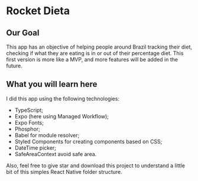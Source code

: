 # Rocket Dieta

## Our Goal

This app has an objective of helping people around Brazil tracking their diet, checking if what they are eating is in or out of their percentage diet. This first version is more like a MVP, and more features will be added in the future.

## What you will learn here

I did this app using the following technologies:

- TypeScript;
- Expo (here using Managed Workflow);
- Expo Fonts;
- Phosphor;
- Babel for module resolver;
- Styled Components for creating components based on CSS;
- DateTime picker;
- SafeAreaContext avoid safe area.

Also, feel free to give star and download this project to understand a little bit of this simples React Native folder structure.